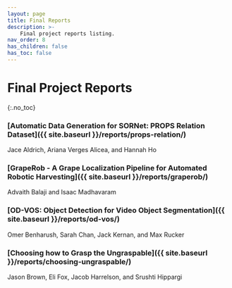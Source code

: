 ```yaml
---
layout: page
title: Final Reports
description: >-
    Final project reports listing.
nav_order: 8
has_children: false
has_toc: false
---
```


# Final Project Reports
{:.no_toc}


### [Automatic Data Generation for SORNet: PROPS Relation Dataset]({{ site.baseurl }}/reports/props-relation/)
Jace Aldrich, Ariana Verges Alicea, and Hannah Ho

### [GrapeRob - A Grape Localization Pipeline for Automated Robotic Harvesting]({{ site.baseurl }}/reports/graperob/)
Advaith Balaji and Isaac Madhavaram 

### [OD-VOS: Object Detection for Video Object Segmentation]({{ site.baseurl }}/reports/od-vos/)
Omer Benharush, Sarah Chan, Jack Kernan, and Max Rucker

### [Choosing how to Grasp the Ungraspable]({{ site.baseurl }}/reports/choosing-ungraspable/)
Jason Brown, Eli Fox, Jacob Harrelson, and Srushti Hippargi


<!-- ### [Example Project: A final project template for DeepRob]({{ site.baseurl }}/reports/example/)
Anthony Opipari, Xiaoxiao Du, Edmond Tong, Yifu Lu, Dalton Richardson, and Odest Chadwicke Jenkins

### [How-To: Make a project website for DeepRob]({{ site.baseurl }}/reports/how-to/)
Anthony Opipari
 -->
